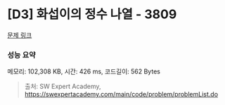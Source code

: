 # [D3] 화섭이의 정수 나열 - 3809 

[문제 링크](https://swexpertacademy.com/main/code/problem/problemDetail.do?contestProbId=AWHz7xD6A20DFAVB) 

### 성능 요약

메모리: 102,308 KB, 시간: 426 ms, 코드길이: 562 Bytes



> 출처: SW Expert Academy, https://swexpertacademy.com/main/code/problem/problemList.do